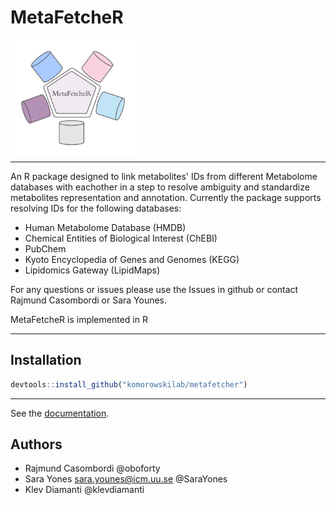 # MetaFetcheR

<img src="docs/MetafetcheR_logo3.png" width=200; align="middle">

***
An R package designed to link metabolites' IDs from different Metabolome databases with eachother in a step to resolve ambiguity and standardize metabolites representation and annotation.
Currently the package supports resolving IDs for the following databases:
  - Human Metabolome Database (HMDB)
  - Chemical Entities of Biological Interest (ChEBI)
  - PubChem
  - Kyoto Encyclopedia of Genes and Genomes (KEGG)
  - Lipidomics Gateway (LipidMaps)
 
  
 For any questions or issues please use the Issues in github or contact Rajmund Casombordi or Sara Younes.
 
 
MetaFetcheR is implemented in R 
***
##  Installation

 ```R
devtools::install_github("komorowskilab/metafetcher")
```

*** 
See the [documentation](https://komorowskilab.github.io/metafetcher/).

## Authors
- Rajmund Casombordi 
  @oboforty
- Sara Yones sara.younes@icm.uu.se 
 @SaraYones
- Klev Diamanti 
 @klevdiamanti

